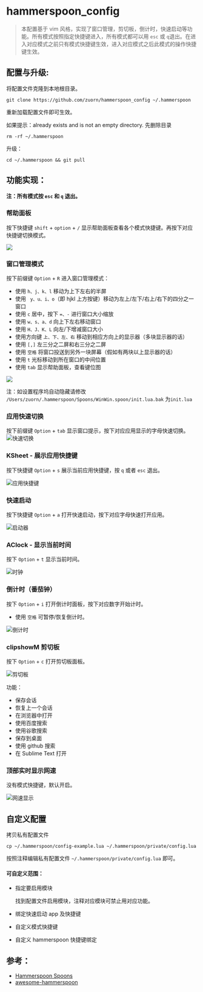 # hammerspoon_config 


> 本配置基于 vim 风格，实现了窗口管理，剪切板，倒计时，快速启动等功能。所有模式按照指定快捷键进入，所有模式都可以用 `esc` 或 `q`退出。在进入对应模式之前只有模式快捷键生效，进入对应模式之后此模式的操作快捷键生效。


## 配置与升级:

将配置文件克隆到本地根目录。
```
git clone https://github.com/zuorn/hammerspoon_config ~/.hammerspoon
```
重新加载配置文件即可生效。

如果提示：already exists and is not an empty directory.
先删除目录

```
rm -rf ~/.hammerspoon
```

升级：

```
cd ~/.hammerspoon && git pull
```

## 功能实现：

**注：所有模式按 `esc` 和 `q` 退出。**

### 帮助面板
按下快捷键 `shift` + `option` + `/` 显示帮助面板查看各个模式快捷键。再按下对应快捷键切换模式。

![](http://ww1.sinaimg.cn/large/006tNc79ly1g4pzrve6gsj31c00u0k0p.jpg)


### 窗口管理模式
按下前缀键 `Option` + `R` 进入窗口管理模式：

* 使用 `h、j、k、l` 移动为上下左右的半屏
* 使用 ` y、u、i、o`（即 hjkl 上方按键）移动为左上/左下/右上/右下的四分之一窗口
* 使用 `c` 居中，按下 `=、-` 进行窗口大小缩放
* 使用 `w、s、a、d` 向上下左右移动窗口
* 使用 `H、J、K、L` 向左/下增减窗口大小
* 使用方向键 `上、下、左、右` 移动到相应方向上的显示器（多块显示器的话）
* 使用 `[,]` 左三分之二屏和右三分之二屏
* 使用 `空格` 将窗口投送到另外一块屏幕（假如有两块以上显示器的话）
* 使用 `t` 光标移动到所在窗口的中间位置
* 使用 `tab` 显示帮助面板，查看键位图


![](http://ww4.sinaimg.cn/large/006tNc79ly1g4pz9dhogwj31c00u04aw.jpg) 

注：如设置程序坞自动隐藏请修改  `/Users/zuorn/.hammerspoon/Spoons/WinWin.spoon/init.lua.bak` 为`init.lua`

### 应用快速切换

按下前缀键 `Option` + `tab` 显示窗口提示，按下对应应用显示的字母快速切换。
![快速切换](https://i.loli.net/2019/07/06/5d20193818dd473100.png)




### KSheet - 展示应用快捷键
按下快捷键 `Option` + `s` 展示当前应用快捷键，按 `q` 或者 `esc` 退出。

![应用快捷键](https://i.loli.net/2019/07/06/5d2019381760e52911.png)





### 快速启动

按下快捷键 `Option` + `a` 打开快速启动，按下对应字母快速打开应用。

![启动器](https://i.loli.net/2019/07/06/5d2019368b6dc67355.png)



### AClock - 显示当前时间
按下 `Option` + `t` 显示当前时间。

![时钟](https://i.loli.net/2019/07/06/5d201936dbfdf69558.png)


### 倒计时（番茄钟）

按下 `Option` + `i` 打开倒计时面板，按下对应数字开始计时。

* 使用 `空格` 可暂停/恢复倒计时。 

![倒计时](https://i.loli.net/2019/07/06/5d2019372da4545679.png)



### clipshowM 剪切板
按下 `Option` + `c` 打开剪切板面板。

![剪切板](https://i.loli.net/2019/07/06/5d201937266fe84053.png)

功能：
* 保存会话
* 恢复上一个会话
* 在浏览器中打开
* 使用百度搜索
* 使用谷歌搜索
* 保存到桌面
* 使用 github 搜索
* 在 Sublime Text 打开

### 顶部实时显示网速

没有模式快捷键，默认开启。

![网速显示](https://i.loli.net/2019/07/06/5d2019336a0b441738.jpg)

## 自定义配置

拷贝私有配置文件

```
cp ~/.hammerspoon/config-example.lua ~/.hammerspoon/private/config.lua
```
按照注释编辑私有配置文件 `~/.hammerspoon/private/config.lua` 即可。

####  可自定义范围：
* 指定要启用模块

    找到配置文件启用模块，注释对应模块可禁止用对应功能。

* 绑定快速启动 app 及快捷键
* 自定义模式快捷键
* 自定义 hammerspoon 快捷键绑定




## 参考：

* [Hammerspoon Spoons](https://www.hammerspoon.org/Spoons/)
* [awesome-hammerspoon](https://github.com/ashfinal/awesome-hammerspoon)




